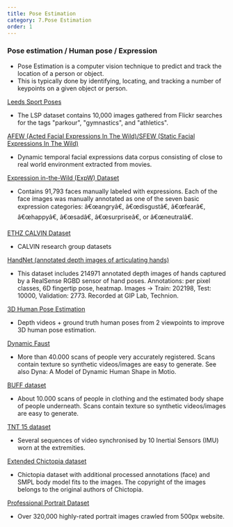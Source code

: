 ```yaml
---
title: Pose Estimation 
category: 7.Pose Estimation
order: 1
---
```


### Pose estimation / Human pose / Expression 
* Pose Estimation is a computer vision technique to predict and track the location of a person or object.
* This is typically done by identifying, locating, and tracking a number of keypoints on a given object or person. 

[Leeds Sport Poses](https://docs.activeloop.ai/datasets/lsp-dataset#:~:text=What%20is%20LSP%20Dataset%3F,%22%2C%20and%20%22athletics%22.)
- The LSP dataset contains 10,000 images gathered from Flickr searches for the tags "parkour", "gymnastics", and "athletics".

[AFEW (Acted Facial Expressions In The Wild)/SFEW (Static Facial Expressions In The Wild)](https://cs.anu.edu.au/few/)
- Dynamic temporal facial expressions data corpus consisting of close to real world environment extracted from movies.

[Expression in-the-Wild (ExpW) Dataset](http://mmlab.ie.cuhk.edu.hk/projects/socialrelation/index.html)
- Contains 91,793 faces manually labeled with expressions. Each of the face images was manually annotated as one of the seven basic expression categories: â€œangryâ€, â€œdisgustâ€, â€œfearâ€, â€œhappyâ€, â€œsadâ€, â€œsurpriseâ€, or â€œneutralâ€.

[ETHZ CALVIN Dataset](https://people.ee.ethz.ch/~calvin/datasets.html)
- CALVIN research group datasets

[HandNet (annotated depth images of articulating hands)](http://www.cs.technion.ac.il/~twerd/HandNet/)
- This dataset includes 214971 annotated depth images of hands captured by a RealSense RGBD sensor of hand poses. Annotations: per pixel classes, 6D fingertip pose, heatmap. Images -> Train: 202198, Test: 10000, Validation: 2773. Recorded at GIP Lab, Technion.

[3D Human Pose Estimation](http://albert.cm/projects/viewpoint_3d_pose/)
- Depth videos + ground truth human poses from 2 viewpoints to improve 3D human pose estimation.

[Dynamic Faust](https://dfaust.is.tue.mpg.de/)
- More than 40.000 scans of people very accurately registered. Scans contain texture so synthetic videos/images are easy to generate. See also Dyna: A Model of Dynamic Human Shape in Motio.

[BUFF dataset](https://buff.is.tue.mpg.de/)
- About 10.000 scans of people in clothing and the estimated body shape of people underneath. Scans contain texture so synthetic videos/images are easy to generate.

[TNT 15 dataset](https://www.tnt.uni-hannover.de/project/TNT15/)
- Several sequences of video synchronised by 10 Inertial Sensors (IMU) worn at the extremities.

[Extended Chictopia dataset](https://files.is.tuebingen.mpg.de/classner/gp/)
- Chictopia dataset with additional processed annotations (face) and SMPL body model fits to the images. The copyright of the images belongs to the original authors of Chictopia.


[Professional Portrait Dataset](https://sites.psu.edu/farshidfarhat/2017/07/02/intelligent-portrait-composition-assistance-integrating-deep-learned-models-and-photography-idea-retrieval/)
- Over 320,000 highly-rated portrait images crawled from 500px website.